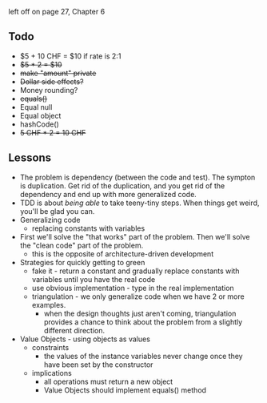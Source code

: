 left off on page 27, Chapter 6

## Todo
- $5 + 10 CHF = $10 if rate is 2:1
- ~~$5 * 2 = $10~~
- ~~make "amount" private~~
- ~~Dollar side effects?~~
- Money rounding?
- ~~equals()~~
- Equal null
- Equal object
- hashCode()
- ~~5 CHF * 2 = 10 CHF~~

## Lessons
- The problem is dependency (between the code and test). The sympton is duplication. Get rid of the duplication, and you get rid of the dependency and end up with more generalized code.
- TDD is about *being able* to take teeny-tiny steps. When things get weird, you'll be glad you can.
- Generalizing code
  - replacing constants with variables
- First we'll solve the "that works" part of the problem. Then we'll solve the "clean code" part of the problem.
  - this is the opposite of architecture-driven development
- Strategies for quickly getting to green
  - fake it - return a constant and gradually replace constants with variables until you have the real code
  - use obvious implementation - type in the real implementation
  - triangulation - we only generalize code when we have 2 or more examples.
    - when the design thoughts just aren't coming, triangulation provides a chance to think about the problem from a slightly different direction.
- Value Objects - using objects as values
  - constraints
    - the values of the instance variables never change once they have been set by the constructor
  - implications
    - all operations must return a new object
    - Value Objects should implement equals() method
